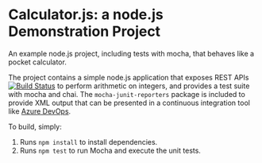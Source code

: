 Calculator.js: a node.js Demonstration Project
==============================================
An example node.js project, including tests with mocha, that behaves like
a pocket calculator.

The project contains a simple node.js application that exposes REST APIs
[![Build Status](https://dev.azure.com/AZ400-Exam2021/Integrating%20External%20Source%20Control%20with%20Azure%20Pipelines/_apis/build/status/heimarvega.calculator?branchName=master)](https://dev.azure.com/AZ400-Exam2021/Integrating%20External%20Source%20Control%20with%20Azure%20Pipelines/_build/latest?definitionId=9&branchName=master)
to perform arithmetic on integers, and provides a test suite with mocha
and chai.  The `mocha-junit-reporters` package is included to provide XML
output that can be presented in a continuous integration tool like
[Azure DevOps](https://azure.com/devops).

To build, simply:

1. Runs `npm install` to install dependencies.
2. Runs `npm test` to run Mocha and execute the unit tests.


